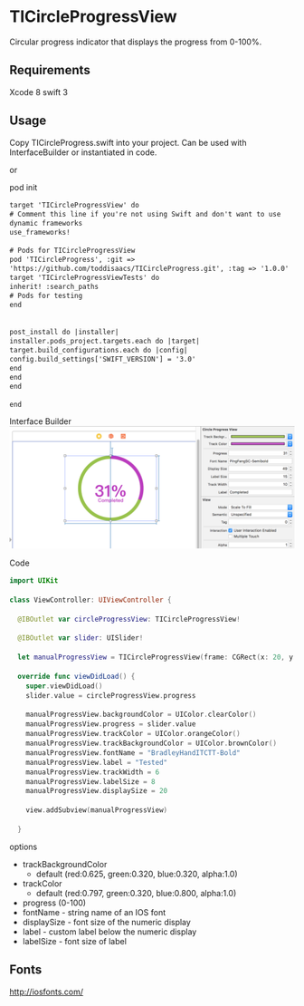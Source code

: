 
TICircleProgressView
====
Circular progress indicator that displays the progress from 0-100%.

Requirements
----
Xcode 8
swift 3

Usage
----
Copy TICircleProgress.swift into your project. Can be used with InterfaceBuilder or instantiated in code.

or 

pod init

```.podspec
target 'TICircleProgressView' do
# Comment this line if you're not using Swift and don't want to use dynamic frameworks
use_frameworks!

# Pods for TICircleProgressView
pod 'TICircleProgress', :git => 'https://github.com/toddisaacs/TICircleProgress.git', :tag => '1.0.0'
target 'TICircleProgressViewTests' do
inherit! :search_paths
# Pods for testing
end


post_install do |installer|
installer.pods_project.targets.each do |target|
target.build_configurations.each do |config|
config.build_settings['SWIFT_VERSION'] = '3.0'
end
end
end

end

```
Interface Builder
![Preview Simulator](InterfaceBuilder.png)

Code
```swift
import UIKit

class ViewController: UIViewController {

  @IBOutlet var circleProgressView: TICircleProgressView!

  @IBOutlet var slider: UISlider!

  let manualProgressView = TICircleProgressView(frame: CGRect(x: 20, y: 100, width: 100, height: 100))

  override func viewDidLoad() {
    super.viewDidLoad()
    slider.value = circleProgressView.progress

    manualProgressView.backgroundColor = UIColor.clearColor()
    manualProgressView.progress = slider.value
    manualProgressView.trackColor = UIColor.orangeColor()
    manualProgressView.trackBackgroundColor = UIColor.brownColor()
    manualProgressView.fontName = "BradleyHandITCTT-Bold"
    manualProgressView.label = "Tested"
    manualProgressView.trackWidth = 6
    manualProgressView.labelSize = 8
    manualProgressView.displaySize = 20

    view.addSubview(manualProgressView)

  }
```
 options
 - trackBackgroundColor
    - default (red:0.625, green:0.320, blue:0.320, alpha:1.0)
 - trackColor
    - default (red:0.797, green:0.320, blue:0.800, alpha:1.0)
 - progress (0-100)
 - fontName  - string name of an IOS font
 - displaySize  - font size of the numeric display
 - label - custom label below the numeric display
 - labelSize - font size of label

Fonts
----
http://iosfonts.com/
